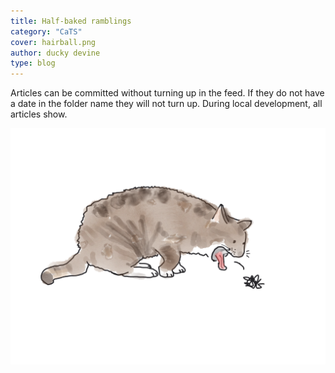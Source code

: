 ```yaml
---
title: Half-baked ramblings
category: "CaTS"
cover: hairball.png
author: ducky devine
type: blog
---
```


Articles can be committed without turning up in the feed. If they do not have a date in the folder name they will not turn up.
During local development, all articles show.

![a cat throwing up a furball](hairball.png)
